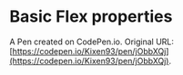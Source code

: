 # Basic Flex properties

A Pen created on CodePen.io. Original URL: [https://codepen.io/Kixen93/pen/jObbXQj](https://codepen.io/Kixen93/pen/jObbXQj).


